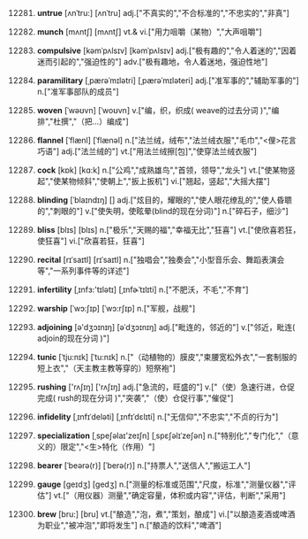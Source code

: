 12281. **untrue**
[ʌnˈtru:]  [ʌnˈtru]
adj.["不真实的","不合标准的","不忠实的","非真"]  

12282. **munch**
[mʌntʃ]  [mʌntʃ]
vt.& vi.["用力咀嚼（某物）","大声咀嚼"]  

12283. **compulsive**
[kəmˈpʌlsɪv]  [kəmˈpʌlsɪv]
adj.["极有趣的","令人着迷的","因着迷而引起的","强迫性的"]  adv.["极有趣地，令人着迷地，强迫性地"]  

12284. **paramilitary**
[ˌpærəˈmɪlətri]  [ˌpærəˈmɪləteri]
adj.["准军事的","辅助军事的"]  n.["准军事部队的成员"]  

12285. **woven**
[ˈwəʊvn]  [ˈwoʊvn]
v.["编，织，织成( weave的过去分词 )","编排","杜撰","（把…）编成"]  

12286. **flannel**
[ˈflænl]  [ˈflænəl]
n.["法兰绒，绒布","法兰绒衣服","毛巾","<俚>花言巧语"]  adj.["法兰绒的"]  vt.["用法兰绒擦[包]","使穿法兰绒衣服"]  

12287. **cock**
[kɒk]  [kɑ:k]
n.["公鸡","成熟雄鸟","首领，领导","龙头"]  vt.["使某物竖起","使某物倾斜","使朝上","扳上扳机"]  vi.["翘起，竖起","大摇大摆"]  

12288. **blinding**
[ˈblaɪndɪŋ]  []
adj.["炫目的，耀眼的","使人眼花缭乱的","使人昏聩的","刺眼的"]  v.["使失明，使眩晕(blind的现在分词)"]  n.["碎石子，细沙"]  

12289. **bliss**
[blɪs]  [blɪs]
n.["极乐","天赐的福","幸福无比","狂喜"]  vt.["使欣喜若狂，使狂喜"]  vi.["欣喜若狂，狂喜"]  

12290. **recital**
[rɪˈsaɪtl]  [rɪˈsaɪtl]
n.["独唱会","独奏会","小型音乐会、舞蹈表演会等","一系列事件等的详述"]  

12291. **infertility**
[ˌɪnfɜ:'tɪlətɪ]  [ˌɪnfɚˈtɪlɪti]
n.["不肥沃，不毛","不育"]  

12292. **warship**
[ˈwɔ:ʃɪp]  [ˈwɔ:rʃɪp]
n.["军舰，战舰"]  

12293. **adjoining**
[ə'dʒɔɪnɪŋ]  [əˈdʒɔɪnɪŋ]
adj.["毗连的，邻近的"]  v.["邻近，毗连( adjoin的现在分词 )"]  

12294. **tunic**
[ˈtju:nɪk]  [ˈtu:nɪk]
n.["（动植物的）膜皮","束腰宽松外衣","一套制服的短上衣","（天主教主教等穿的）短祭袍"]  

12295. **rushing**
['rʌʃɪŋ]  ['rʌʃɪŋ]
adj.["急流的，旺盛的"]  v.["（使）急速行进，仓促完成( rush的现在分词 )","突袭","（使）仓促行事","催促"]  

12296. **infidelity**
[ˌɪnfɪˈdeləti]  [ˌɪnfɪˈdɛlɪti]
n.["无信仰","不忠实","不贞的行为"]  

12297. **specialization**
[ˌspeʃəlaɪ'zeɪʃn]  [ˌspɛʃəlɪˈzeʃən]
n.["特别化","专门化","（意义的）限定","<生>特化（作用）"]  

12298. **bearer**
[ˈbeərə(r)]  [ˈberə(r)]
n.["持票人","送信人","搬运工人"]  

12299. **gauge**
[ɡeɪdʒ]  [ɡedʒ]
n.["测量的标准或范围","尺度，标准","测量仪器","评估"]  vt.["（用仪器）测量","确定容量，体积或内容","评估，判断","采用"]  

12300. **brew**
[bru:]  [bru]
vt.["酿造","泡，煮","策划，酿成"]  vi.["以酿造麦酒或啤酒为职业","被冲泡","即将发生"]  n.["酿造的饮料","啤酒"]  

